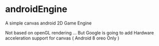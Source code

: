 # androidEngine
A simple canvas android 2D Game Engine 

Not based on openGL rendering ... 
But Google is going to add Hardware acceleration support for canvas ( Android 8 oreo Only ) 
